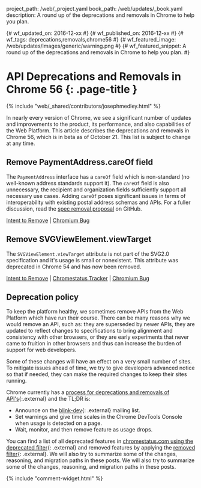 project_path: /web/_project.yaml
book_path: /web/updates/_book.yaml
description: A round up of the deprecations and removals in Chrome to help you plan.

{# wf_updated_on: 2016-12-xx #}
{# wf_published_on: 2016-12-xx #}
{# wf_tags: deprecations,removals,chrome56 #}
{# wf_featured_image: /web/updates/images/generic/warning.png #}
{# wf_featured_snippet: A round up of the deprecations and removals in Chrome to help you plan. #}

# API Deprecations and Removals in Chrome 56 {: .page-title }

{% include "web/_shared/contributors/josephmedley.html" %}

In nearly every version of Chrome, we see a significant number of updates and
improvements to the product, its performance, and also capabilities of the Web
Platform. This article describes the deprecations and removals in Chrome 56,
which is in beta as of October 21. This list is subject to change at any time.



## Remove PaymentAddress.careOf field

The `PaymentAddress` interface has a `careOf` field which is non-standard (no well-known address
standards support it). The `careOf` field is also unnecessary, the recipient and organization fields
sufficiently support all necessary use cases. Adding `careOf` poses significant issues in terms of
interoperability with existing postal address schemas and APIs. For a fuller discussion, read the [spec removal proposal](https://github.com/w3c/browser-payment-api/issues/244) on GitHub.

[Intent to Remove](https://groups.google.com/a/chromium.org/d/topic/blink-dev/WhUAKyc0O80/discussion) &#124;
[Chromium Bug](https://bugs.chromium.org/p/chromium/issues/detail?id=648049)

## Remove SVGViewElement.viewTarget

The `SVGViewElement.viewTarget` attribute is not part of the SVG2.0 specification and it's usage is small or nonexistent. This attribute was deprecated in Chrome 54 and has now been removed.

[Intent to Remove](https://groups.google.com/a/chromium.org/d/topic/blink-dev/X3kyDbj9xlA/discussion) &#124;
[Chromestatus Tracker](https://www.chromestatus.com/features/5665473114931200) &#124;
[Chromium Bug](https://bugs.chromium.org/p/chromium/issues/detail?id=633908)

## Deprecation policy

To keep the platform healthy, we sometimes remove APIs from the Web Platform
which have run their course. There can be many reasons why we would remove an
API, such as: they are superseded by newer APIs, they are updated to reflect
changes to specifications to bring alignment and consistency with other
browsers, or they are early experiments that never came to fruition in other
browsers and thus can increase the burden of support for web developers.

Some of these changes will have an effect on a very small number of sites. To
mitigate issues ahead of time, we try to give developers advanced notice so that
if needed, they can make the required changes to keep their sites running.

Chrome currently has a
[process for deprecations and removals of API's](http://www.chromium.org/blink#TOC-Launch-Process:-Deprecation){:.external}
and the TL;DR is:

* Announce on the
  [blink-dev](https://groups.google.com/a/chromium.org/forum/#!forum/blink-dev){: .external}
  mailing list.
* Set warnings and give time scales in the Chrome DevTools Console when usage
  is detected on a page.
* Wait, monitor, and then remove feature as usage drops.

You can find a list of all deprecated features in
[chromestatus.com using the deprecated filter](https://www.chromestatus.com/features#deprecated){: .external}
and removed features by applying the [removed filter](https://www.chromestatus.com/features#removed){: .external}.
We will also  try to summarize some of the changes, reasoning, and migration
paths in these posts. We will also try to summarize some of the changes,
reasoning, and migration paths in these posts.

{% include "comment-widget.html" %}

